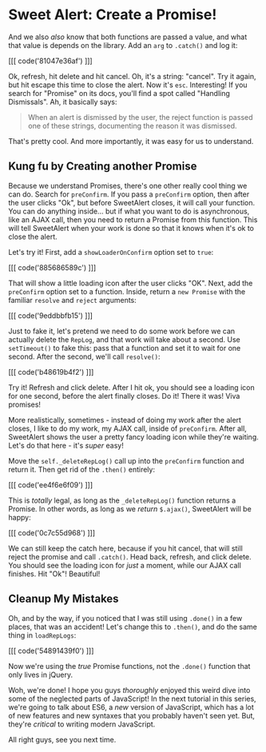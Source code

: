 # Sweet Alert: Create a Promise!

And we also *also* know that both functions are passed a value, and what that value
is depends on the library. Add an `arg` to `.catch()` and log it:

[[[ code('81047e36af') ]]]

Ok, refresh, hit delete and hit cancel. Oh, it's a string: "cancel". Try it again,
but hit escape this time to close the alert. Now it's `esc`. Interesting! If you
search for "Promise" on its docs, you'll find a spot called "Handling Dismissals".
Ah, it basically says:

> When an alert is dismissed by the user, the reject function is passed one of these
> strings, documenting the reason it was dismissed.

That's pretty cool. And more importantly, it was easy for us to understand.

## Kung fu by Creating another Promise

Because we understand Promises, there's one other really cool thing we can do.
Search for `preConfirm`. If you pass a `preConfirm` option, then after the user
clicks "Ok", but before SweetAlert closes, it will call your function. You can do
anything inside... but if what you want to do is asynchronous, like an AJAX call,
then you need to return a Promise from this function. This will tell SweetAlert when
your work is done so that it knows when it's ok to close the alert.

Let's try it! First, add a `showLoaderOnConfirm` option set to `true`:

[[[ code('885686589c') ]]]

That will show a little loading icon after the user clicks "OK". Next, add
the `preConfirm` option set to a function. Inside, return a `new Promise` with
the familiar `resolve` and `reject` arguments:

[[[ code('9eddbbfb15') ]]]

Just to fake it, let's pretend we need to do some work before we can actually
delete the `RepLog`, and that work will take about a second. Use `setTimeout()`
to fake this: pass that a function and set it to wait for one second. After the
second, we'll call `resolve()`:

[[[ code('b48619b4f2') ]]]

Try it! Refresh and click delete. After I hit ok, you should see a loading icon
for one second, before the alert finally closes. Do it! There it was! Viva promises!

More realistically, sometimes - instead of doing my work after the alert closes,
I like to do my work, my AJAX call, inside of `preConfirm`. After all, SweetAlert
shows the user a pretty fancy loading icon while they're waiting. Let's do that
here - it's *super* easy!

Move the `self._deleteRepLog()` call up into the `preConfirm` function and return
it. Then get rid of the `.then()` entirely:

[[[ code('ee4f6e6f09') ]]]

This is *totally* legal, as long as the `_deleteRepLog()` function returns a Promise.
In other words, as long as we *return* `$.ajax()`, SweetAlert will be happy:

[[[ code('0c7c55d968') ]]]

We can still keep the catch here, because if you hit cancel, that will still reject
the promise and call `.catch()`. Head back, refresh, and click delete. You should
see the loading icon for *just* a moment, while our AJAX call finishes. Hit "Ok"!
Beautiful!

## Cleanup My Mistakes

Oh, and by the way, if you noticed that I was still using `.done()` in a few places,
that was an accident! Let's change this to `.then()`, and do the same thing in `loadRepLogs`:

[[[ code('54891439f0') ]]]

Now we're using the *true* Promise functions, not the `.done()` function that only lives
in jQuery.

Woh, we're done! I hope you guys *thoroughly* enjoyed this weird dive into some
of the neglected parts of JavaScript! In the next tutorial in this series, we're
going to talk about ES6, a *new* version of JavaScript, which has a lot of
new features and new syntaxes that you probably haven't seen yet. But, they're
*critical* to writing modern JavaScript.

All right guys, see you next time.
